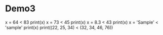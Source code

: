 # Demo3
x = 64 < 83
print(x)
x = 73 < 45
print(x)
x = 8.3 < 43
print(x)
x = 'Sample' < 'sample'
print(x)
print((22, 25, 34) < (32, 34, 46, 76))
